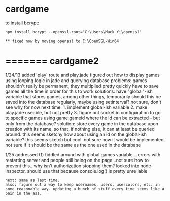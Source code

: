 
cardgame
========

to install bcrypt:

	npm install bcrypt --openssl-root="C:\Users\Mack Yi\openssl"

	** fixed now by moving openssl to C:\OpenSSL-Win64
=======
cardgame2
=========

1/24/13
	added 'play' route and play.jade
	figured out how to display games using looping logic in jade and querying database
		problems: 
			games shouldn't really be permanent, they multiplied pretty quickly
			have to save games all the time in order for this to work
		solutions:
			have "global"-ish variable that stores games, among other things, temporarily
			should this be saved into the database regularly, maybe using setinterval? not sure, don't see why for now
	next time:
		1. implement global-ish variable
		2. make play.jade useable, but not pretty
		3. figure out socket.io configuration to go to specific games using game:gameid where the id can be extracted - but only from the database? 
			solution:
				store every game in the database upon creation with its name, so that, if nothing else, it can at least be queried around. 
				this seems sketchy
				how about using an id on the global-ish variable? this seems sketch but cool. not sure how it would be implemented. not sure if it should be the same as the one used in the database

1/25
	addressed (1)
	fiddled around with global games variable...
	errors with restarting server and people still being on the page...not sure how to prevent this...why isn't authorization stopping them?
	looked into node-inspector, should use that because console.log() is pretty unreliable

	next: same as last time. 
	also: figure out a way to keep usernames, users, usercolors, etc. in some reasonable way. updating a bunch of stuff every time seems like a pain in the ass.
	